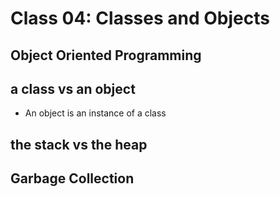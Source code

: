 # Class 04: Classes and Objects

##  Object Oriented Programming

##  a class vs an object
* An object is an instance of a class


## the stack vs the heap

## Garbage Collection